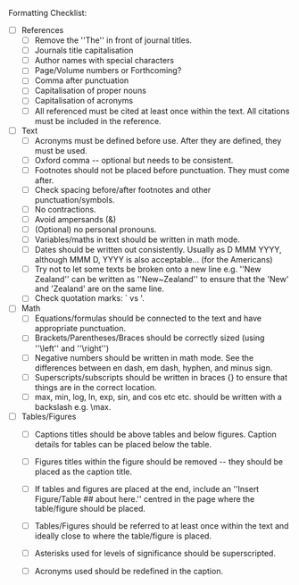 Formatting Checklist:
- [ ] References
  - [ ] Remove the ''The'' in front of journal titles.
  - [ ] Journals title capitalisation
  - [ ] Author names with special characters
  - [ ] Page/Volume numbers or Forthcoming?
  - [ ] Comma after punctuation
  - [ ] Capitalisation of proper nouns
  - [ ] Capitalisation of acronyms
  - [ ] All referenced must be cited at least once within the text. All citations must be included in the reference.
- [ ] Text
  - [ ] Acronyms must be defined before use. After they are defined, they must be used.
  - [ ] Oxford comma -- optional but needs to be consistent.
  - [ ] Footnotes should not be placed before punctuation. They must come after.
  - [ ] Check spacing before/after footnotes and other punctuation/symbols.
  - [ ] No contractions.
  - [ ] Avoid ampersands (&) 
  - [ ] (Optional) no personal pronouns.
  - [ ] Variables/maths in text should be written in math mode.
  - [ ] Dates should be written out consistently. Usually as D MMM YYYY, although MMM D, YYYY is also acceptable... (for the Americans)
  - [ ] Try not to let some texts be broken onto a new line e.g. ''New Zealand'' can be written as ''New~Zealand'' to ensure that the 'New' and 'Zealand' are on the same line.
  - [ ] Check quotation marks: ` vs '.
- [ ] Math
  - [ ] Equations/formulas should be connected to the text and have appropriate punctuation.
  - [ ] Brackets/Parentheses/Braces should be correctly sized (using ''\left'' and ''\right'')
  - [ ] Negative numbers should be written in math mode. See the differences between en dash, em dash, hyphen, and minus sign.
  - [ ] Superscripts/subscripts should be written in braces {} to ensure that things are in the correct location.
  - [ ] max, min, log, ln, exp, sin, and cos etc etc. should be written with a backslash e.g. \max.
- [ ] Tables/Figures
  - [ ] Captions titles should be above tables and below figures. Caption details for tables can be placed below the table.
  - [ ] Figures titles within the figure should be removed -- they should be placed as the caption title.
  - [ ] If tables and figures are placed at the end, include an ''Insert Figure/Table ## about here.'' centred in the page where the table/figure should be placed.
  - [ ] Tables/Figures should be referred to at least once within the text and ideally close to where the table/figure is placed.
  - [ ] Asterisks used for levels of significance should be superscripted.
  - [ ] Acronyms used should be redefined in the caption.
  
